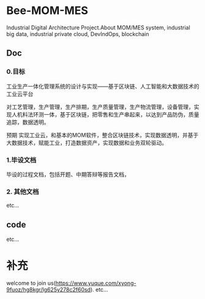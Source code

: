 # Bee-MOM-MES
Industrial Digital Architecture Project.About MOM/MES system, industrial big data, industrial private cloud, DevIndOps, blockchain

## Doc

### 0.目标

工业生产一体化管理系统的设计与实现——基于区块链、人工智能和大数据技术的工业云平台

对工艺管理，生产管理，生产排期，生产质量管理，生产物流管理，设备管理，实现人机料法环测一体，基于区块链，把零售和生产串起来，以达到产品防伪，质量追踪，数据透明。

预期 实现工业云，和基本的MOM软件，整合区块链技术，实现数据透明，并基于大数据技术，赋能工业，打造数据资产，实现数据和业务双轮驱动。

### 1.毕设文档

毕设的过程文档，包括开题、中期答辩等报告文档，

### 2. 其他文档
etc...

## code

etc...

# 补充
welcome to join us(https://www.yuque.com/xyong-9fuoz/hg8kgr/lg625y278c2f60sd).
etc...
